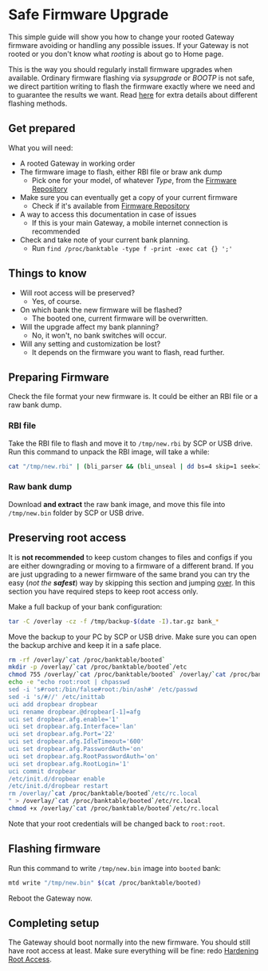 # Safe Firmware Upgrade

This simple guide will show you how to change your rooted Gateway firmware avoiding or handling any possible issues. If your Gateway is not rooted or you don't know what *rooting* is about go to Home page.

This is the way you should regularly install firmware upgrades when available. Ordinary firmware flashing via *sysupgrade* or *BOOTP* is not safe, we direct partition writing to flash the firmware exactly where we need and to guarantee the results we want. Read [here](Resources/#different-methods-of-flashing-firmwares) for extra details about different flashing methods.

## Get prepared

What you will need:

- A rooted Gateway in working order
- The firmware image to flash, either RBI file or braw ank dump
  - Pick one for your model, of whatever *Type*, from the [Firmware Repository](Firmware%20Repository/)
- Make sure you can eventually get a copy of your current firmware
  - Check if it's available from [Firmware Repository](Firmware%20Repository/)
- A way to access this documentation in case of issues
  - If this is your main Gateway, a mobile internet connection is recommended
- Check and take note of your current bank planning.
  - Run `find /proc/banktable -type f -print -exec cat {} ';'`

## Things to know

- Will root access will be preserved?
  - Yes, of course.
- On which bank the new firmware will be flashed?
  - The booted one, current firmware will be overwritten.
- Will the upgrade affect my bank planning?
  - No, it won't, no bank switches will occur.
- Will any setting and customization be lost?
  - It depends on the firmware you want to flash, read further.

## Preparing Firmware

Check the file format your new firmware is. It could be either an RBI file or a raw bank dump.

### RBI file

Take the RBI file to flash and move it to `/tmp/new.rbi` by SCP or USB drive. Run this command to unpack the RBI image, will take a while:

```bash
cat "/tmp/new.rbi" | (bli_parser && (bli_unseal | dd bs=4 skip=1 seek=1 of="/tmp/new.bin"))
```

### Raw bank dump

Download **and extract** the raw bank image, and move this file into `/tmp/new.bin` folder by SCP or USB drive.

## Preserving root access

It is **not recommended** to keep custom changes to files and configs if you are either downgrading or moving to a firmware of a different brand. If you are just upgrading to a newer firmware of the same brand you can try the easy (*not the **safest***) way by skipping this section and jumping [over](#flashing-firmware). In this section you have required steps to keep root access only.

Make a full backup of your bank configuration:

```bash
tar -C /overlay -cz -f /tmp/backup-$(date -I).tar.gz bank_*
```

Move the backup to your PC by SCP or USB drive. Make sure you can open the backup archive and keep it in a safe place.

```bash
rm -rf /overlay/`cat /proc/banktable/booted`
mkdir -p /overlay/`cat /proc/banktable/booted`/etc
chmod 755 /overlay/`cat /proc/banktable/booted` /overlay/`cat /proc/banktable/booted`/etc
echo -e "echo root:root | chpasswd
sed -i 's#root:/bin/false#root:/bin/ash#' /etc/passwd
sed -i 's/#//' /etc/inittab
uci add dropbear dropbear
uci rename dropbear.@dropbear[-1]=afg
uci set dropbear.afg.enable='1'
uci set dropbear.afg.Interface='lan'
uci set dropbear.afg.Port='22'
uci set dropbear.afg.IdleTimeout='600'
uci set dropbear.afg.PasswordAuth='on'
uci set dropbear.afg.RootPasswordAuth='on'
uci set dropbear.afg.RootLogin='1'
uci commit dropbear
/etc/init.d/dropbear enable
/etc/init.d/dropbear restart
rm /overlay/`cat /proc/banktable/booted`/etc/rc.local
" > /overlay/`cat /proc/banktable/booted`/etc/rc.local
chmod +x /overlay/`cat /proc/banktable/booted`/etc/rc.local
```

Note that your root credentials will be changed back to `root:root`.

## Flashing firmware

Run this command to write `/tmp/new.bin` image into `booted` bank:

```bash
mtd write "/tmp/new.bin" $(cat /proc/banktable/booted)
```

Reboot the Gateway now.

## Completing setup

The Gateway should boot normally into the new firmware. You should still have root access at least. Make sure everything will be fine: redo [Hardening Root Access](Hardening%20Root%20Access/).
